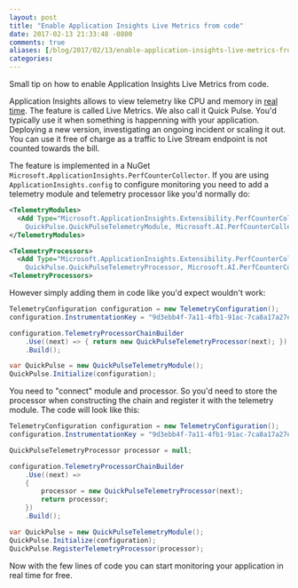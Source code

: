 ```yaml
---
layout: post
title: "Enable Application Insights Live Metrics from code"
date: 2017-02-13 21:33:48 -0800
comments: true
aliases: [/blog/2017/02/13/enable-application-insights-live-metrics-from-code/]
categories: 
---
```

Small tip on how to enable Application Insights Live Metrics from code. 

Application Insights allows to view telemetry like CPU and memory in [real time](https://docs.microsoft.com/en-us/azure/application-insights/app-insights-live-stream). The feature is called Live Metrics. We also call it Quick Pulse. You'd typically use it when something is happenning with your application. Deploying a new version, investigating an ongoing incident or scaling it out. You can use it free of charge as a traffic to Live Stream endpoint is not counted towards the bill. 

The feature is implemented in a NuGet `Microsoft.ApplicationInsights.PerfCounterCollector`. If you are using `ApplicationInsights.config` to configure monitoring you need to add a telemetry module and telemetry processor like you'd normally do:

``` xml
<TelemetryModules>
  <Add Type="Microsoft.ApplicationInsights.Extensibility.PerfCounterCollector.
    QuickPulse.QuickPulseTelemetryModule, Microsoft.AI.PerfCounterCollector"/>
</TelemetryModules>

<TelemetryProcessors>
  <Add Type="Microsoft.ApplicationInsights.Extensibility.PerfCounterCollector.
    QuickPulse.QuickPulseTelemetryProcessor, Microsoft.AI.PerfCounterCollector"/>
<TelemetryProcessors>
```

However simply adding them in code like you'd expect wouldn't work: 

``` csharp
TelemetryConfiguration configuration = new TelemetryConfiguration();
configuration.InstrumentationKey = "9d3ebb4f-7a11-4fb1-91ac-7ca8a17a27eb";

configuration.TelemetryProcessorChainBuilder
    .Use((next) => { return new QuickPulseTelemetryProcessor(next); })
    .Build();

var QuickPulse = new QuickPulseTelemetryModule();
QuickPulse.Initialize(configuration);
```

You need to "connect" module and processor. So you'd need to store the processor when constructing the chain and register it with the telemetry module. The code will look like this:

``` csharp
TelemetryConfiguration configuration = new TelemetryConfiguration();
configuration.InstrumentationKey = "9d3ebb4f-7a11-4fb1-91ac-7ca8a17a27eb";

QuickPulseTelemetryProcessor processor = null;

configuration.TelemetryProcessorChainBuilder
    .Use((next) =>
    {
        processor = new QuickPulseTelemetryProcessor(next);
        return processor;
    })
    .Build();

var QuickPulse = new QuickPulseTelemetryModule();
QuickPulse.Initialize(configuration);
QuickPulse.RegisterTelemetryProcessor(processor);
```

Now with the few lines of code you can start monitoring your application in real time for free. 